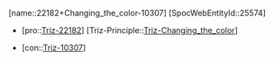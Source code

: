 ﻿---
type: TrizContradiction
aliases:
- 22182+Changing_the_color-10307
license: CC BY-SA 4.0
copyright: https://github.com/SpocWeb
IsDeleted: false
IsReadOnly: false
Confidential: public
tags: 
- Triz/Contradiction
---
[name::22182+Changing_the_color-10307]
[SpocWebEntityId::25574]
+ [pro::[Triz-22182](Triz-22182)]
[Triz-Principle::[Triz-Changing_the_color](tech/Triz/Principle/Triz-Changing_the_color.md)]
- [con::[Triz-10307](Triz-10307)]


